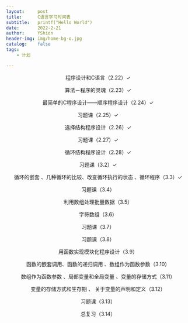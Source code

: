 ```yaml
---
layout:     post
title:      C语言学习时间表
subtitle:   printf("Hello World")
date:       2022-2-21
author:     YShion
header-img: img/home-bg-o.jpg
catalog:    false
tags:
    - 计划

---
```

<p align="center">程序设计和C语言（2.22）✓</p>

<p align="center">算法－程序的灵魂（2.23）✓</p>

<p align="center">最简单的C程序设计――顺序程序设计（2.24）✓</p>

<p align="center">习题课（2.25）✓</p>

<p align="center">选择结构程序设计（2.26）✓</p>

<p align="center">习题课（2.27）✓</p>

<p align="center">循环结构程序设计（2.28）✓</p>

<p align="center">习题课（3.2）✓</p>

<p align="center">循环的嵌套 、几种循环的比较、改变循环执行的状态 、循环程序（3.3）✓</p>

<p align="center">习题课（3.4）</p>

<p align="center">利用数组处理批量数据（3.5）</p>

<p align="center">字符数组（3.6）</p>

<p align="center">习题课（3.7）</p>

<p align="center">习题课（3.8）</p>

<p align="center">用函数实现模块化程序设计（3.9）</p>

<p align="center">函数的嵌套调用、函数的递归调用 、数组作为函数参数（3.10）</p>

<p align="center">数组作为函数参数 、局部变量和全局变量 、变量的存储方式（3.11）</p>

<p align="center">变量的存储方式和生存期 、 关于变量的声明和定义（3.12）</p>

<p align="center">习题课（3.13）</p>

<p align="center">总复习（3.14）</p>

